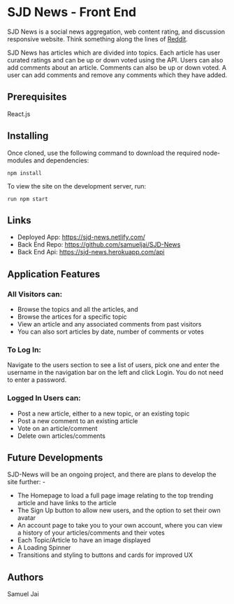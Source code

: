 # SJD News - Front End

SJD News is a social news aggregation, web content rating, and discussion responsive website. Think something along the lines of [Reddit](https://www.reddit.com/).

SJD News has articles which are divided into topics. Each article has user curated ratings and can be up or down voted using the API. Users can also add comments about an article. Comments can also be up or down voted. A user can add comments and remove any comments which they have added.


## Prerequisites
React.js

## Installing
Once cloned, use the following command to download the required node-modules and dependencies:
```
npm install
```

To view the site on the development server, run: 
```
run npm start
```

## Links 
- Deployed App: https://sjd-news.netlify.com/
- Back End Repo: https://github.com/samueljai/SJD-News
- Back End Api: https://sjd-news.herokuapp.com/api

## Application Features
### All Visitors can:
- Browse the topics and all the articles, and
- Browse the artices for a specific topic
- View an article and any associated comments from past visitors
- You can also sort articles by date, number of comments or votes

### To Log In:
Navigate to the users section to see a list of users, pick one and enter the username in the navigation bar on the left and click Login. You do not need to enter a password. 

### Logged In Users can:
- Post a new article, either to a new topic, or an existing topic
- Post a new comment to an existing article
- Vote on an article/comment
- Delete own articles/comments

## Future Developments
SJD-News will be an ongoing project, and there are plans to develop the site further: - 
- The Homepage to load a full page image relating to the top trending article and have links to the article
- The Sign Up button to allow new users, and the option to set their own avatar
- An account page to take you to your own account, where you can view a history of your articles/comments and their votes 
- Each Topic/Article to have an image displayed
- A Loading Spinner
- Transitions and styling to buttons and cards for improved UX

## Authors
Samuel Jai
